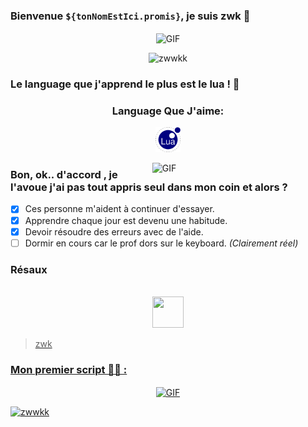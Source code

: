 ### Bienvenue ```${tonNomEstIci.promis}```, je suis zwk 👋

<p align="center">
  <img align="center" width="60%" alt="GIF" src="https://media.giphy.com/media/eblY3tDpmvLhh7Er9C/giphy.gif"/>
</p>

<p align="center"> <img src="https://komarev.com/ghpvc/?username=zwwkk&label=Profile%20views&color=0e75b6&style=flat" alt="zwwkk" /> </p>

### Le language que j'apprend le plus est le lua ! 🦜

<h3 align="center">Language Que J'aime:</h3>
<p align="center"> <a href="https://www.lua.org/manual/5.3/manual.html" target="_blank"> <img src="https://raw.githubusercontent.com/devicons/devicon/master/icons/lua/lua-original-wordmark.svg" alt="lua" width="40" height="40"/> </a> </p>

<img align="right" width="55%" alt="GIF" src="https://media.giphy.com/media/26BRMEFwtMyUchjB6/giphy.gif"></img>

### Bon, ok.. d'accord , je l'avoue j'ai pas tout appris seul dans mon coin et alors ?
  - [x] Ces personne m'aident à continuer d'essayer.
  - [x] Apprendre chaque jour est devenu une habitude.
  - [x] Devoir résoudre des erreurs avec de l'aide.
  - [ ] Dormir en cours car le prof dors sur le keyboard. *(Clairement réel)*

### Résaux

<p align="center">
  <br/>
  <a href="https://twitter.com/NecoLeRandom">
    <img alt="" height="50px" width="50px" src="https://store-images.s-microsoft.com/image/apps.45406.9007199266244427.4d45042b-d7a5-4a83-be66-97779553b24d.2a88a418-b96d-44a6-ad4f-5e0ee6289b2c"/>
</p>

> zwk

### Mon premier script 👨‍💻 : 

<p align="center">
  <img align="center" width="60%" alt="GIF" src="https://imgur.com/Eh5Ms38"/>
</p>

<p align="left"> <a href="https://github.com/ryo-ma/github-profile-trophy"><img src="https://github-profile-trophy.vercel.app/?username=zwwkk" alt="zwwkk" /></a> </p>
